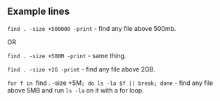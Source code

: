 ## Example lines

`find . -size +500000 -print` - find any file above 500mb.

OR

`find . -size +500M -print` - same thing.

`find . -size +2G -print` - find any file above 2GB.

`for f in `find . -size +5M`; do ls -la $f || break; done` - find any file above 5MB and run `ls -la` on it with a for loop.
